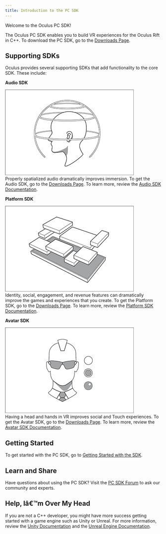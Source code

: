 ```yaml
---
title: Introduction to the PC SDK
---
```

Welcome to the Oculus PC SDK! 

The Oculus PC SDK enables you to build VR experiences for the Oculus Rift in C++. To download the PC SDK, go to the [Downloads Page](/downloads/native-windows/).

## Supporting SDKs

Oculus provides several supporting SDKs that add functionality to the core SDK. These include:

**Audio SDK**

![](/images/documentation-pcsdk-latest-0.png)  
Properly spatialized audio dramatically improves immersion. To get the Audio SDK, go to the [Downloads Page](/downloads/native-windows/). To learn more, review the [Audio SDK Documentation](/documentation/audiosdk/latest/).

**Platform SDK**

![](/images/documentation-pcsdk-latest-1.png)  
Identity, social, engagement, and revenue features can dramatically improve the games and experiences that you create. To get the Platform SDK, go to the [Downloads Page](/downloads/native-windows/). To learn more, review the [Platform SDK Documentation](/documentation/platform/latest/).

**Avatar SDK**

![](/images/documentation-pcsdk-latest-2.png)  
Having a head and hands in VR improves social and Touch experiences. To get the Avatar SDK, go to the [Downloads Page](/downloads/native-windows/). To learn more, review the [Avatar SDK Documentation](/documentation/avatarsdk/latest/).

## Getting Started

To get started with the PC SDK, go to [Getting Started with the SDK](/documentation/pcsdk/latest/concepts/gsg-intro/#gsg_intro "This guide describes how to install the SDK and try the demos.").

## Learn and Share

Have questions about using the PC SDK? Visit the [PC SDK Forum](https://forums.oculus.com/community/categories/pc-development) to ask our community and experts.

## Help, Iâ€™m Over My Head

If you are not a C++ developer, you might have more success getting started with a game engine such as Unity or Unreal. For more information, review the [Unity Documentation](/documentation/unity/latest/concepts/book-unity-gsg/) and the [Unreal Engine Documentation](/documentation/unreal/latest/concepts/unreal-engine/).

